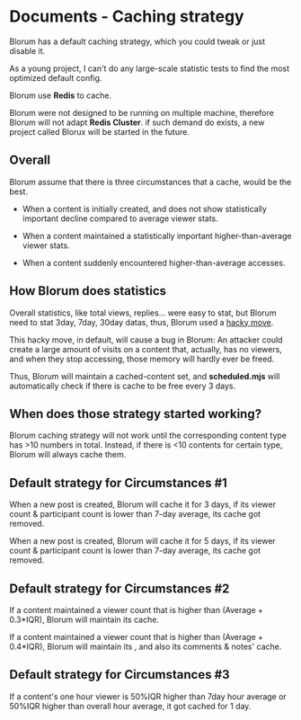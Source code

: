 # Documents - Caching strategy

Blorum has a default caching strategy, which you could tweak or just disable it.

As a young project, I can't do any large-scale statistic tests to find the most optimized default config.


Blorum use **Redis** to cache.

Blorum were not designed to be running on multiple machine, therefore Blorum will not adapt **Redis Cluster**. if such demand do exists, a new project called Blorux will be started in the future.

## Overall

Blorum assume that there is three circumstances that a cache, would be the best.

- When a content is initially created, and does not show statistically important decline compared to average viewer stats.

- When a content maintained a statistically important higher-than-average viewer stats.

- When a content suddenly encountered higher-than-average accesses.

## How Blorum does statistics

Overall statistics, like total views, replies... were easy to stat, but Blorum need to stat 3day, 7day, 30day datas, thus, Blorum used a [hacky move](https://levelup.gitconnected.com/create-redis-sets-with-member-expiration-6471e560f89f). 

This hacky move, in default, will cause a bug in Blorum: An attacker could create a large amount of visits on a content that, actually, has no viewers, and when they stop accessing, those memory will hardly ever be freed.

Thus, Blorum will maintain a cached-content set, and **scheduled.mjs** will automatically check if there is cache to be free every 3 days.

## When does those strategy started working?
Blorum caching strategy will not work until the corresponding content type has >10 numbers in total. Instead, if there is <10 contents for certain type, Blorum will always cache them.

## Default strategy for Circumstances #1
When a new post is created, Blorum will cache it for 3 days, if its viewer count & participant count is lower than 7-day average, its cache got removed.

When a new post is created, Blorum will cache it for 5 days, if its viewer count & participant count is lower than 7-day average, its cache got removed.

## Default strategy for Circumstances #2
If a content maintained a viewer count that is higher than (Average + 0.3\*IQR), Blorum will maintain its cache.

If a content maintained a viewer count that is higher than (Average + 0.4\*IQR), Blorum will  maintain its , and also its comments & notes' cache.

## Default strategy for Circumstances #3
If a content's one hour viewer is 50%IQR higher than 7day hour average or 50%IQR higher than overall hour average, it got cached for 1 day.